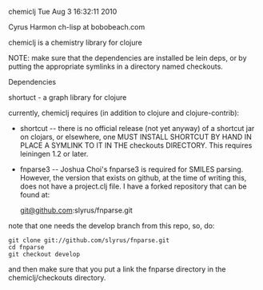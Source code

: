 
chemiclj
Tue Aug  3 16:32:11 2010

Cyrus Harmon
ch-lisp at bobobeach.com

chemiclj is a chemistry library for clojure

NOTE: make sure that the dependencies are installed be lein deps, or by
putting the appropriate symlinks in a directory named checkouts.

Dependencies

 shortuct - a graph library for clojure

currently, chemiclj requires (in addition to clojure and clojure-contrib):

 * shortcut -- there is no official release (not yet anyway) of a
shortcut jar on clojars, or elsewhere, one MUST INSTALL SHORTCUT BY
HAND IN PLACE A SYMLINK TO IT IN THE checkouts DIRECTORY. This
requires leiningen 1.2 or later.

 * fnparse3 -- Joshua Choi's fnparse3 is required for SMILES
 parsing. However, the version that exists on github, at the time of
 writing this, does not have a project.clj file. I have a forked
 repository that can be found at:

   git@github.com:slyrus/fnparse.git

note that one needs the develop branch from this repo, so, do:

    git clone git://github.com/slyrus/fnparse.git
    cd fnparse
    git checkout develop

and then make sure that you put a link the fnparse directory in the
chemiclj/checkouts directory.



